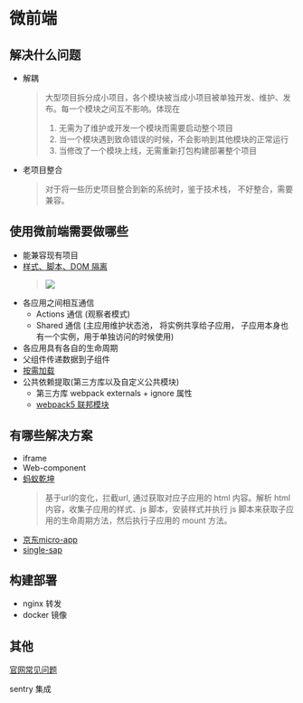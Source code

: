 # 微前端

## 解决什么问题
* 解耦  
    > 大型项目拆分成小项目，各个模块被当成小项目被单独开发、维护、发布。每一个模块之间互不影响。体现在
  > 1. 无需为了维护或开发一个模块而需要启动整个项目
  > 2. 当一个模块遇到致命错误的时候，不会影响到其他模块的正常运行
  > 3. 当修改了一个模块上线，无需重新打包构建部署整个项目
* 老项目整合
  > 对于将一些历史项目整合到新的系统时，鉴于技术栈， 不好整合，需要兼容。
## 使用微前端需要做哪些
* 能兼容现有项目
* [样式、脚本、DOM 隔离](https://juejin.cn/post/6955342295998660615)
  > ![](https://p1-juejin.byteimg.com/tos-cn-i-k3u1fbpfcp/392e99d9980e47f19f578b2a12dcca1c~tplv-k3u1fbpfcp-watermark.awebp)
* 各应用之间相互通信
  * Actions 通信 (观察者模式)
  * Shared 通信  (主应用维护状态池， 将实例共享给子应用， 子应用本身也有一个实例，用于单独访问的时候使用)
* 各应用具有各自的生命周期
* 父组件传递数据到子组件
* [按需加载](https://umijs.org/zh-CN/docs/load-on-demand)
* 公共依赖提取(第三方库以及自定义公共模块)
  * 第三方库 webpack externals + ignore 属性
  * [webpack5 联邦模块](https://webpack.js.org/concepts/module-federation/)
## 有哪些解决方案

* iframe
* Web-component
* [蚂蚁乾坤](https://qiankun.umijs.org/) 
  > 基于url的变化，拦截url, 通过获取对应子应用的 html 内容。解析 html 内容，收集子应用的样式、js 脚本，安装样式并执行 js 脚本来获取子应用的生命周期方法，然后执行子应用的 mount 方法。
* [京东micro-app](https://github.com/micro-zoe/micro-app/blob/dev/README.zh-cn.md)
* [single-sap](https://single-spa.js.org/)

## 构建部署
* nginx 转发
* docker 镜像

## 其他
[官网常见问题](https://qiankun.umijs.org/zh/faq)

sentry 集成


